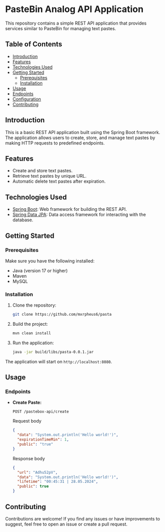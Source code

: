 # PasteBin Analog API Application

This repository contains a simple REST API application that provides services similar to PasteBin for managing text pastes.

## Table of Contents

- [Introduction](#introduction)
- [Features](#features)
- [Technologies Used](#technologies-used)
- [Getting Started](#getting-started)
    - [Prerequisites](#prerequisites)
    - [Installation](#installation)
- [Usage](#usage)
- [Endpoints](#endpoints)
- [Configuration](#configuration)
- [Contributing](#contributing)

## Introduction

This is a basic REST API application built using the Spring Boot framework. The application allows users to create, store, and manage text pastes by making HTTP requests to predefined endpoints.

## Features

- Create and store text pastes.
- Retrieve text pastes by unique URL.
- Automatic delete text pastes after expiration.

## Technologies Used

- [Spring Boot](https://spring.io/projects/spring-boot): Web framework for building the REST API.
- [Spring Data JPA](https://spring.io/projects/spring-data-jpa): Data access framework for interacting with the database.

## Getting Started

### Prerequisites

Make sure you have the following installed:

- Java (version 17 or higher)
- Maven
- MySQL

### Installation

1. Clone the repository:

    ```bash
    git clone https://github.com/mxrpheus6/pasta
    ```

2. Build the project:

    ```bash
    mvn clean install
    ```

3. Run the application:

    ```bash
    java -jar build/libs/pasta-0.0.1.jar
    ```

The application will start on `http://localhost:8080`.

## Usage

### Endpoints

- **Create Paste:**

  ```http
  POST /pastebox-api/create
  ```
  Request body
  ```JSON
  {
    "data": "System.out.println('Hello world!')",
    "expirationTimeMin": 1,
    "public": "true"
  }
  ```
  Response body
  ```JSON
  {
    "url": "Adhu52pV",
    "data": "System.out.println('Hello world!')",
    "lifetime": "00:45:31 | 28.05.2024",
    "public": true
  }
  ```
  
## Contributing

Contributions are welcome! If you find any issues or have improvements to suggest, feel free to open an issue or create
a pull request.
